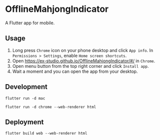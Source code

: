 # OfflineMahjongIndicator

A Flutter app for mobile.

## Usage

1. Long press `Chrome` icon on your phone desktop and click `App info`. In `Permissions > Settings`, enable `Home screen shortcuts`.
1. Open <https://ex-studio.github.io/OfflineMahjongIndicator/#/> in `Chrome`.
1. Open menu button from the top right corner and click `Install app`.
1. Wait a moment and you can open the app from your desktop.

## Development

```
flutter run -d mac
```

```
flutter run -d chrome --web-renderer html
```

## Deployment

```
flutter build web --web-renderer html
```
